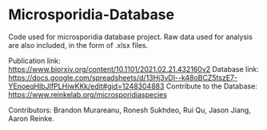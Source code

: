 # Microsporidia-Database

Code used for microsporidia database project.
Raw data used for analysis are also included, in the form of .xlsx files.

Publication link: https://www.biorxiv.org/content/10.1101/2021.02.21.432160v2
Database link: https://docs.google.com/spreadsheets/d/13Hj3vDl--k48oBCZ5tszE7-YEnoeqHlbJIfPLHiwKKk/edit#gid=1248304883
Contribute to the Database: https://www.reinkelab.org/microsporidiaspecies

Contributors:
Brandon Murareanu,
Ronesh Sukhdeo,
Rui Qu,
Jason Jiang,
Aaron Reinke.
